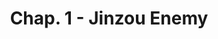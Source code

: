 ---
kgs_layout: "manga_chapter"
title: "Chap. 1 - Jinzou Enemy"
description: "Shintaro Kisaragi est un NEET, il est resté enfermé dans sa chambre pendant 2 ans avec Ene, une intelligence artificielle qui n'arrête pas de l'embêter.\nUn jour, à cause d'une blague d'Ene, Shintaro est contraint de sortir de chez lui. Mais sa journée banale est sur le point de tourner en enfer..."
cover: 14.webp
---